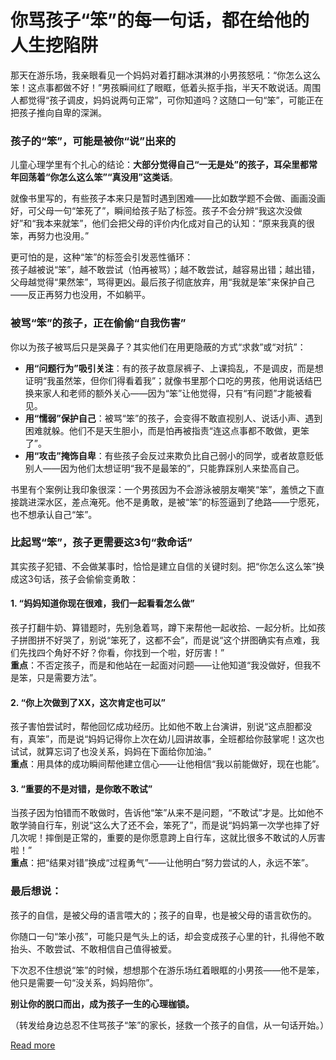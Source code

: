# 你骂孩子“笨”的每一句话，都在给他的人生挖陷阱  

那天在游乐场，我亲眼看见一个妈妈对着打翻冰淇淋的小男孩怒吼：“你怎么这么笨！这点事都做不好！”男孩瞬间红了眼眶，低着头抠手指，半天不敢说话。周围人都觉得“孩子调皮，妈妈说两句正常”，可你知道吗？这随口一句“笨”，可能正在把孩子推向自卑的深渊。  


### 孩子的“笨”，可能是被你“说”出来的  

儿童心理学里有个扎心的结论：**大部分觉得自己“一无是处”的孩子，耳朵里都常年回荡着“你怎么这么笨”“真没用”这类话**。  

就像书里写的，有些孩子本来只是暂时遇到困难——比如数学题不会做、画画没画好，可父母一句“笨死了”，瞬间给孩子贴了标签。孩子不会分辨“我这次没做好”和“我本来就笨”，他们会把父母的评价内化成对自己的认知：“原来我真的很笨，再努力也没用。”  

更可怕的是，这种“笨”的标签会引发恶性循环：  
孩子越被说“笨”，越不敢尝试（怕再被骂）；越不敢尝试，越容易出错；越出错，父母越觉得“果然笨”，骂得更凶。最后孩子彻底放弃，用“我就是笨”来保护自己——反正再努力也没用，不如躺平。  


### 被骂“笨”的孩子，正在偷偷“自我伤害”  

你以为孩子被骂后只是哭鼻子？其实他们在用更隐蔽的方式“求救”或“对抗”：  

- **用“问题行为”吸引关注**：有的孩子故意尿裤子、上课捣乱，不是调皮，而是想证明“我虽然笨，但你们得看着我”；就像书里那个口吃的男孩，他用说话结巴换来家人和老师的额外关心——因为“笨”让他觉得，只有“有问题”才能被看见。  
- **用“懦弱”保护自己**：被骂“笨”的孩子，会变得不敢直视别人、说话小声、遇到困难就躲。他们不是天生胆小，而是怕再被指责“连这点事都不敢做，更笨了”。  
- **用“攻击”掩饰自卑**：有些孩子会反过来欺负比自己弱小的同学，或者故意贬低别人——因为他们太想证明“我不是最笨的”，只能靠踩别人来垫高自己。  

书里有个案例让我印象很深：一个男孩因为不会游泳被朋友嘲笑“笨”，羞愤之下直接跳进深水区，差点淹死。他不是勇敢，是被“笨”的标签逼到了绝路——宁愿死，也不想承认自己“笨”。  


### 比起骂“笨”，孩子更需要这3句“救命话”  

其实孩子犯错、不会做某事时，恰恰是建立自信的关键时刻。把“你怎么这么笨”换成这3句话，孩子会偷偷变勇敢：  

#### 1. “妈妈知道你现在很难，我们一起看看怎么做”  
孩子打翻牛奶、算错题时，先别急着骂，蹲下来帮他一起收拾、一起分析。比如孩子拼图拼不好哭了，别说“笨死了，这都不会”，而是说“这个拼图确实有点难，我们先找四个角好不好？你看，你找到一个啦，好厉害！”  
**重点**：不否定孩子，而是和他站在一起面对问题——让他知道“我没做好，但我不是笨，只是需要方法”。  

#### 2. “你上次做到了XX，这次肯定也可以”  
孩子害怕尝试时，帮他回忆成功经历。比如他不敢上台演讲，别说“这点胆都没有，真笨”，而是说“妈妈记得你上次在幼儿园讲故事，全班都给你鼓掌呢！这次也试试，就算忘词了也没关系，妈妈在下面给你加油。”  
**重点**：用具体的成功瞬间帮他建立信心——让他相信“我以前能做好，现在也能”。  

#### 3. “重要的不是对错，是你敢不敢试”  
当孩子因为怕错而不敢做时，告诉他“笨”从来不是问题，“不敢试”才是。比如他不敢学骑自行车，别说“这么大了还不会，笨死了”，而是说“妈妈第一次学也摔了好几次呢！摔倒是正常的，重要的是你愿意跨上自行车，这就比很多不敢试的人厉害啦！”  
**重点**：把“结果对错”换成“过程勇气”——让他明白“努力尝试的人，永远不笨”。  


### 最后想说：  
孩子的自信，是被父母的语言喂大的；孩子的自卑，也是被父母的语言砍伤的。  

你随口一句“笨小孩”，可能只是气头上的话，却会变成孩子心里的针，扎得他不敢抬头、不敢尝试、不敢相信自己值得被爱。  

下次忍不住想说“笨”的时候，想想那个在游乐场红着眼眶的小男孩——他不是笨，他只是需要一句“没关系，妈妈陪你”。  

**别让你的脱口而出，成为孩子一生的心理枷锁。**  

（转发给身边总忍不住骂孩子“笨”的家长，拯救一个孩子的自信，从一句话开始。）

[Read more](https://www.diancang.xyz/waiguomingzhu/17921/335656.html)
